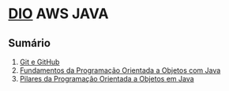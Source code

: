 # [DIO](https://www.dio.me/) AWS JAVA

## Sumário
1. [Git e GitHub](aulas-github.md)
2. [Fundamentos da Programação Orientada a Objetos com Java](aulas-fundamentos-poo.md)
3. [Pilares da Programação Orientada a Objetos em Java](aulas-pilares-poo.md)
